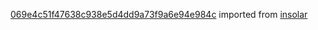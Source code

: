[069e4c51f47638c938e5d4dd9a73f9a6e94e984c](https://github.com/insolar/insolar/commit/069e4c51f47638c938e5d4dd9a73f9a6e94e984c) imported from [insolar](https://github.com/insolar/insolar)
